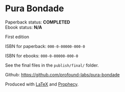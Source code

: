 Pura Bondade
==============

Paperback status: **COMPLETED**  
Ebook status: **N/A**

First edition

ISBN for paperback: `000-0-00000-000-0`

ISBN for ebooks: `000-0-00000-000-0`

See the final files in the `publish/final/` folder.

Github: <https://github.com/profound-labs/pura-bondade>

Produced with [LaTeX](http://latex-project.org/) and [Prophecy](https://github.com/profound-labs/prophecy).




